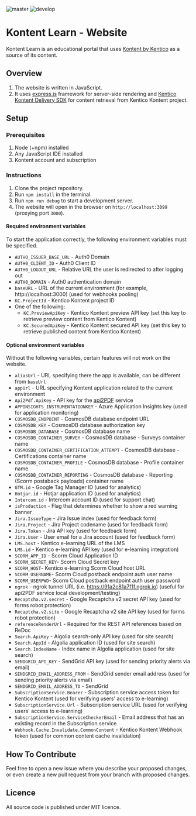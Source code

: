 ![master](https://github.com/KenticoDocs/kontent-docs-web/actions/workflows/master_kcd-web-live-master(staging).yml/badge.svg)
![develop](https://github.com/KenticoDocs/kontent-docs-web/actions/workflows/develop_kcd-web-live-dev(staging).yml/badge.svg)

# Kontent Learn - Website

Kontent Learn is an educational portal that uses [Kontent by Kentico](https://app.kontent.ai/) as a source of its content.

## Overview

1. The website is written in JavaScript.
1. It uses [express.js](https://expressjs.com/) framework for server-side rendering and [Kentico Kontent Delivery SDK](https://github.com/Kentico/kontent-delivery-sdk-js) for content retrieval from Kentico Kontent project.

## Setup

### Prerequisites

1. Node (+npm) installed
1. Any JavaScript IDE installed
1. Kontent account and subscription

### Instructions

1. Clone the project repository.
1. Run `npm install` in the terminal.
1. Run `npm run debug` to start a development server.
1. The website will open in the browser on `http://localhost:3099` (proxying port `3000`).

#### Required environment variables

To start the application correctly, the following environment variables must be specified.

* `AUTH0_ISSUER_BASE_URL` - Auth0 Domain
* `AUTH0_CLIENT_ID` - Auth0 Client ID
* `AUTH0_LOGOUT_URL` - Relative URL the user is redirected to after logging out
* `AUTH0_DOMAIN` - Auth0 authentication domain
* `baseURL` - URL of the current environment (for example, http://localhost:3000) (used for webhooks pooling)
* `KC.ProjectId` - Kentico Kontent project ID
* One of the following:
  * `KC.PreviewApiKey` - Kentico Kontent preview API key (set this key to retrieve preview content from Kentico Kontent)
  * `KC.SecuredApiKey` - Kentico Kontent secured API key (set this key to retrieve published content from Kentico Kontent)

#### Optional environment variables

Without the following variables, certain features will not work on the website.

* `aliasUrl` - URL specifying there the app is available, can be different from `baseUrl`
* `appUrl` - URL specifying Kontent application related to the current environment
* `Api2Pdf.ApiKey` - API key for the [api2PDF](https://www.api2pdf.com/) service
* `APPINSIGHTS_INSTRUMENTATIONKEY` - Azure Application Insights key (used for application monitoring)
* `COSMOSDB_ENDPOINT` - CosmosDB database endpoint URL 
* `COSMOSDB_KEY` - CosmosDB database authorization key
* `COSMOSDB_DATABASE` - CosmosDB database name
* `COSMOSDB_CONTAINER_SURVEY` - CosmosDB database - Surveys container name
* `COSMOSDB_CONTAINER_CERTIFICATION_ATTEMPT` - CosmosDB database - Certifications container name
* `COSMOSDB_CONTAINER_PROFILE` - CosmosDB database - Profile container name
* `COSMOSDB_CONTAINER_REPORTING` - CosmosDB database - Reporting (Scorm postaback payloads) container name
* `GTM.id` - Google Tag Manager ID (used for analytics)
* `Hotjar.id` - Hotjar application ID (used for analytics)
* `Intercom.id` - Intercom account ID (used for support chat)
* `isProduction` - Flag that determines whether to show a red warning banner
* `Jira.IssueType` - Jira Issue index (used for feedback form)
* `Jira.Project` - Jira Project codename (used for feedback form)
* `Jira.Token` - Jira API key (used for feedback form)
* `Jira.User` - User email for a Jira account (used for feedback form)
* `LMS.host` - Kentico e-learning URL of the LMS
* `LMS.id` - Kentico e-learning API key (used for e-learning integration)
* `SCORM_APP_ID` - Scorm Cloud Application ID
* `SCORM_SECRET_KEY`- Scorm Cloud Secret key
* `SCORM_HOST`- Kentico e-learning Scorm Cloud host URL
* `SCORM_USERNAME`- Scorm Cloud postback endpoint auth user name
* `SCORM_USERPWD`- Scorm Cloud postback endpoint auth user password
* `ngrok` - ngrok tunnel URL (i.e. https://91a2c81a7f1f.ngrok.io) (useful for api2PDF service local development/testing)
* `Recaptcha.v2.secret` - Google Recaptcha v2 secret API key (used for forms robot protection)
* `Recaptcha.v2.site` - Google Recaptcha v2 site API key (used for forms robot protection)
* `referenceRenderUrl` - Required for the REST API references based on ReDoc
* `Search.ApiKey` - Algolia search-only API key (used for site search)
* `Search.AppId` - Algolia application ID (used for site search)
* `Search.IndexName` - Index name in Algolia application (used for site search)
* `SENDGRID_API_KEY` - SendGrid API key (used for sending priority alerts via email)
* `SENDGRID_EMAIL_ADDRESS_FROM` - SendGrid sender email address (used for sending priority alerts via email)
* `SENDGRID_EMAIL_ADDRESS_TO` - SendGrid 
* `SubscriptionService.Bearer` - Subscription service access token for Kentico Kontent (used for verifying users' access to e-learning)
* `SubscriptionService.Url` - Subscription service URL (used for verifying users' access to e-learning)
* `SubscriptionService.ServiceCheckerEmail` - Email address that has an existing record in the Subscription service
* `Webhook.Cache.Invalidate.CommonContent` - Kentico Kontent Webhook token (used for common content cache invalidation)

## How To Contribute

Feel free to open a new issue where you describe your proposed changes, or even create a new pull request from your branch with proposed changes.

## Licence

All source code is published under MIT licence.
